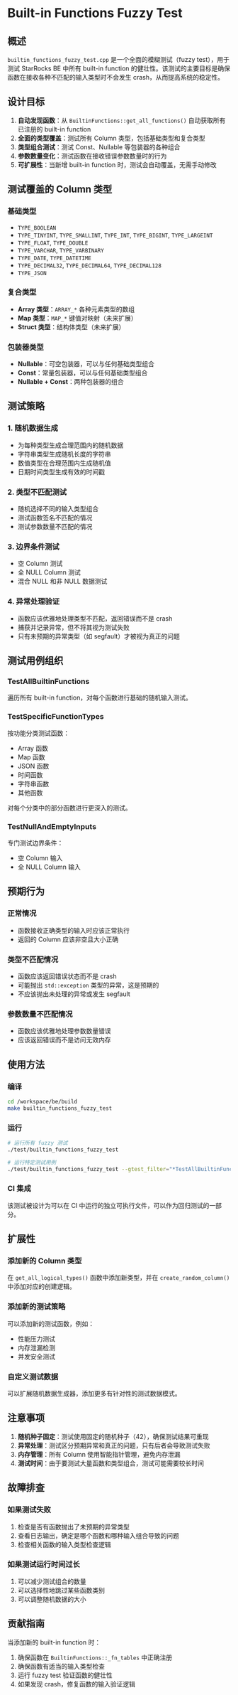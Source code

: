 # Built-in Functions Fuzzy Test

## 概述

`builtin_functions_fuzzy_test.cpp` 是一个全面的模糊测试（fuzzy test），用于测试 StarRocks BE 中所有 built-in function 的健壮性。该测试的主要目标是确保函数在接收各种不匹配的输入类型时不会发生 crash，从而提高系统的稳定性。

## 设计目标

1. **自动发现函数**：从 `BuiltinFunctions::get_all_functions()` 自动获取所有已注册的 built-in function
2. **全面的类型覆盖**：测试所有 Column 类型，包括基础类型和复合类型
3. **类型组合测试**：测试 Const、Nullable 等包装器的各种组合
4. **参数数量变化**：测试函数在接收错误参数数量时的行为
5. **可扩展性**：当新增 built-in function 时，测试会自动覆盖，无需手动修改

## 测试覆盖的 Column 类型

### 基础类型
- `TYPE_BOOLEAN`
- `TYPE_TINYINT`, `TYPE_SMALLINT`, `TYPE_INT`, `TYPE_BIGINT`, `TYPE_LARGEINT`
- `TYPE_FLOAT`, `TYPE_DOUBLE`
- `TYPE_VARCHAR`, `TYPE_VARBINARY`
- `TYPE_DATE`, `TYPE_DATETIME`
- `TYPE_DECIMAL32`, `TYPE_DECIMAL64`, `TYPE_DECIMAL128`
- `TYPE_JSON`

### 复合类型
- **Array 类型**：`ARRAY_*` 各种元素类型的数组
- **Map 类型**：`MAP_*` 键值对映射（未来扩展）
- **Struct 类型**：结构体类型（未来扩展）

### 包装器类型
- **Nullable**：可空包装器，可以与任何基础类型组合
- **Const**：常量包装器，可以与任何基础类型组合
- **Nullable + Const**：两种包装器的组合

## 测试策略

### 1. 随机数据生成
- 为每种类型生成合理范围内的随机数据
- 字符串类型生成随机长度的字符串
- 数值类型在合理范围内生成随机值
- 日期时间类型生成有效的时间戳

### 2. 类型不匹配测试
- 随机选择不同的输入类型组合
- 测试函数签名不匹配的情况
- 测试参数数量不匹配的情况

### 3. 边界条件测试
- 空 Column 测试
- 全 NULL Column 测试
- 混合 NULL 和非 NULL 数据测试

### 4. 异常处理验证
- 函数应该优雅地处理类型不匹配，返回错误而不是 crash
- 捕获并记录异常，但不将其视为测试失败
- 只有未预期的异常类型（如 segfault）才被视为真正的问题

## 测试用例组织

### TestAllBuiltinFunctions
遍历所有 built-in function，对每个函数进行基础的随机输入测试。

### TestSpecificFunctionTypes
按功能分类测试函数：
- Array 函数
- Map 函数  
- JSON 函数
- 时间函数
- 字符串函数
- 其他函数

对每个分类中的部分函数进行更深入的测试。

### TestNullAndEmptyInputs
专门测试边界条件：
- 空 Column 输入
- 全 NULL Column 输入

## 预期行为

### 正常情况
- 函数接收正确类型的输入时应该正常执行
- 返回的 Column 应该非空且大小正确

### 类型不匹配情况
- 函数应该返回错误状态而不是 crash
- 可能抛出 `std::exception` 类型的异常，这是预期的
- 不应该抛出未处理的异常或发生 segfault

### 参数数量不匹配情况
- 函数应该优雅地处理参数数量错误
- 应该返回错误而不是访问无效内存

## 使用方法

### 编译
```bash
cd /workspace/be/build
make builtin_functions_fuzzy_test
```

### 运行
```bash
# 运行所有 fuzzy 测试
./test/builtin_functions_fuzzy_test

# 运行特定测试用例
./test/builtin_functions_fuzzy_test --gtest_filter="*TestAllBuiltinFunctions*"
```

### CI 集成
该测试被设计为可以在 CI 中运行的独立可执行文件，可以作为回归测试的一部分。

## 扩展性

### 添加新的 Column 类型
在 `get_all_logical_types()` 函数中添加新类型，并在 `create_random_column()` 中添加对应的创建逻辑。

### 添加新的测试策略
可以添加新的测试函数，例如：
- 性能压力测试
- 内存泄漏检测
- 并发安全测试

### 自定义测试数据
可以扩展随机数据生成器，添加更多有针对性的测试数据模式。

## 注意事项

1. **随机种子固定**：测试使用固定的随机种子（42），确保测试结果可重现
2. **异常处理**：测试区分预期异常和真正的问题，只有后者会导致测试失败
3. **内存管理**：所有 Column 使用智能指针管理，避免内存泄漏
4. **测试时间**：由于要测试大量函数和类型组合，测试可能需要较长时间

## 故障排查

### 如果测试失败
1. 检查是否有函数抛出了未预期的异常类型
2. 查看日志输出，确定是哪个函数和哪种输入组合导致的问题
3. 检查相关函数的输入类型检查逻辑

### 如果测试运行时间过长
1. 可以减少测试组合的数量
2. 可以选择性地跳过某些函数类别
3. 可以调整随机数据的大小

## 贡献指南

当添加新的 built-in function 时：
1. 确保函数在 `BuiltinFunctions::_fn_tables` 中正确注册
2. 确保函数有适当的输入类型检查
3. 运行 fuzzy test 验证函数的健壮性
4. 如果发现 crash，修复函数的输入验证逻辑